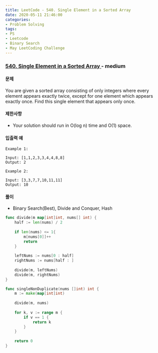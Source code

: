 ```yaml
---
title: LeetCode - 540. Single Element in a Sorted Array
date: 2020-05-11 21:46:00
categories:
- Problem Solving
tags:
- PS
- Leetcode
- Binary Search
- May LeetCoding Challenge
---
```


### [ 540. Single Element in a Sorted Array ](https://leetcode.com/problems/single-element-in-a-sorted-array/) - medium

#### 문제

You are given a sorted array consisting of only integers where every element appears exactly twice, except for one element which appears exactly once. Find this single element that appears only once.

#### 제한사항

  - Your solution should run in O(log n) time and O(1) space.

#### 입출력 예

```
Example 1:

Input: [1,1,2,3,3,4,4,8,8]
Output: 2
```

```
Example 2:

Input: [3,3,7,7,10,11,11]
Output: 10
```

#### 풀이
  - Binary Search(Best), Divide and Conquer, Hash

```go
func divide(m map[int]int, nums[] int) {
    half := len(nums) / 2
    
    if len(nums) <= 1{
        m[nums[0]]++
        return
    }
    
    leftNums := nums[0 : half]
    rightNums := nums[half : ]
    
    divide(m, leftNums)
    divide(m, rightNums)
}

func singleNonDuplicate(nums []int) int {
    m := make(map[int]int)
    
    divide(m, nums)
    
    for k, v := range m {
        if v == 1 {
            return k
        }
    }
    
    return 0
}
```
